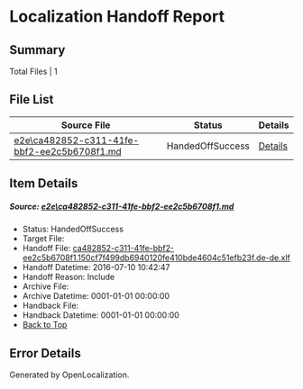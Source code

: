 # <a name='report-top'></a> Localization Handoff Report

## Summary
 Total Files | 1

## File List
 Source File | Status | Details 
 ----------- | ------ | ------- 
 [e2e\ca482852-c311-41fe-bbf2-ee2c5b6708f1.md](https://github.com/OpenLocalizationTestOrg/oltest/blob/e99fc44a64c2aa7ae9870d86897ddf97f91f317b/e2e/ca482852-c311-41fe-bbf2-ee2c5b6708f1.md) | HandedOffSuccess | [Details](#f12270b8269076df44abf2b892e221b3795f2cd96)

## Item Details
##### <a name='f12270b8269076df44abf2b892e221b3795f2cd96'></a> Source: [e2e\ca482852-c311-41fe-bbf2-ee2c5b6708f1.md](https://github.com/OpenLocalizationTestOrg/oltest/blob/e99fc44a64c2aa7ae9870d86897ddf97f91f317b/e2e/ca482852-c311-41fe-bbf2-ee2c5b6708f1.md)
* Status: HandedOffSuccess
* Target File: 
* Handoff File: [ca482852-c311-41fe-bbf2-ee2c5b6708f1.150cf7f499db6940120fe410bde4604c51efb23f.de-de.xlf](https://github.com/OpenLocalizationTestOrg/olhandoff-e2e/blob/f36a5fc1cc678d1a889b904625fed409f57b2e5e/ol-handoff/OpenLocalizationTestOrg/oltest-dede-fly/ci/ht/ca482852-c311-41fe-bbf2-ee2c5b6708f1.150cf7f499db6940120fe410bde4604c51efb23f.de-de.xlf)
* Handoff Datetime: 2016-07-10 10:42:47
* Handoff Reason: Include
* Archive File: 
* Archive Datetime: 0001-01-01 00:00:00
* Handback File: 
* Handback Datetime: 0001-01-01 00:00:00
* [Back to Top](#report-top)


## Error Details

Generated by OpenLocalization.
